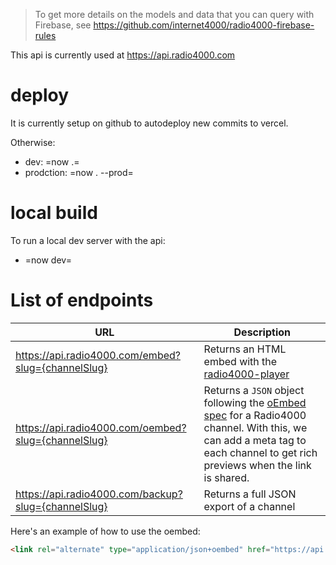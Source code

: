 > To get more details on the models and data that you can query with Firebase, see https://github.com/internet4000/radio4000-firebase-rules

This api is currently used at https://api.radio4000.com

# deploy 

It is currently setup on github to autodeploy new commits to vercel.

Otherwise:

- dev: =now .=
- prodction: =now . --prod=

# local build

To run a local dev server with the api:

- =now dev=

# List of endpoints

|URL|Description|
|--------|-------|
|https://api.radio4000.com/embed?slug={channelSlug}|Returns an HTML embed with the [radio4000-player](https://github.com/internet4000/radio4000-player)|
|https://api.radio4000.com/oembed?slug={channelSlug}|Returns a `JSON` object following the [oEmbed spec](http://oembed.com/) for a Radio4000 channel. With this, we can add a meta tag to each channel to get rich previews when the link is shared.|
|https://api.radio4000.com/backup?slug={channelSlug}|Returns a full JSON export of a channel|


Here's an example of how to use the oembed:
```html
<link rel="alternate" type="application/json+oembed" href="https://api.radio4000.com/oembed?slug=200ok" title="200ok">
```

